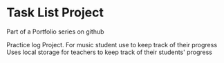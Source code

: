 # Task List Project
Part of a Portfolio series on github

Practice log Project. For music student use to keep track of their progress
Uses local storage for teachers to keep track of their students' progress
